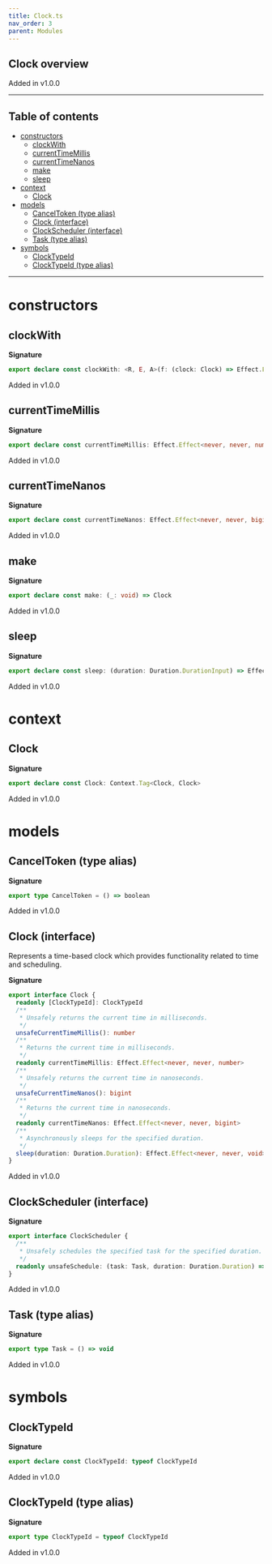 ```yaml
---
title: Clock.ts
nav_order: 3
parent: Modules
---
```


## Clock overview

Added in v1.0.0

---

<h2 class="text-delta">Table of contents</h2>

- [constructors](#constructors)
  - [clockWith](#clockwith)
  - [currentTimeMillis](#currenttimemillis)
  - [currentTimeNanos](#currenttimenanos)
  - [make](#make)
  - [sleep](#sleep)
- [context](#context)
  - [Clock](#clock)
- [models](#models)
  - [CancelToken (type alias)](#canceltoken-type-alias)
  - [Clock (interface)](#clock-interface)
  - [ClockScheduler (interface)](#clockscheduler-interface)
  - [Task (type alias)](#task-type-alias)
- [symbols](#symbols)
  - [ClockTypeId](#clocktypeid)
  - [ClockTypeId (type alias)](#clocktypeid-type-alias)

---

# constructors

## clockWith

**Signature**

```ts
export declare const clockWith: <R, E, A>(f: (clock: Clock) => Effect.Effect<R, E, A>) => Effect.Effect<R, E, A>
```

Added in v1.0.0

## currentTimeMillis

**Signature**

```ts
export declare const currentTimeMillis: Effect.Effect<never, never, number>
```

Added in v1.0.0

## currentTimeNanos

**Signature**

```ts
export declare const currentTimeNanos: Effect.Effect<never, never, bigint>
```

Added in v1.0.0

## make

**Signature**

```ts
export declare const make: (_: void) => Clock
```

Added in v1.0.0

## sleep

**Signature**

```ts
export declare const sleep: (duration: Duration.DurationInput) => Effect.Effect<never, never, void>
```

Added in v1.0.0

# context

## Clock

**Signature**

```ts
export declare const Clock: Context.Tag<Clock, Clock>
```

Added in v1.0.0

# models

## CancelToken (type alias)

**Signature**

```ts
export type CancelToken = () => boolean
```

Added in v1.0.0

## Clock (interface)

Represents a time-based clock which provides functionality related to time
and scheduling.

**Signature**

```ts
export interface Clock {
  readonly [ClockTypeId]: ClockTypeId
  /**
   * Unsafely returns the current time in milliseconds.
   */
  unsafeCurrentTimeMillis(): number
  /**
   * Returns the current time in milliseconds.
   */
  readonly currentTimeMillis: Effect.Effect<never, never, number>
  /**
   * Unsafely returns the current time in nanoseconds.
   */
  unsafeCurrentTimeNanos(): bigint
  /**
   * Returns the current time in nanoseconds.
   */
  readonly currentTimeNanos: Effect.Effect<never, never, bigint>
  /**
   * Asynchronously sleeps for the specified duration.
   */
  sleep(duration: Duration.Duration): Effect.Effect<never, never, void>
}
```

Added in v1.0.0

## ClockScheduler (interface)

**Signature**

```ts
export interface ClockScheduler {
  /**
   * Unsafely schedules the specified task for the specified duration.
   */
  readonly unsafeSchedule: (task: Task, duration: Duration.Duration) => CancelToken
}
```

Added in v1.0.0

## Task (type alias)

**Signature**

```ts
export type Task = () => void
```

Added in v1.0.0

# symbols

## ClockTypeId

**Signature**

```ts
export declare const ClockTypeId: typeof ClockTypeId
```

Added in v1.0.0

## ClockTypeId (type alias)

**Signature**

```ts
export type ClockTypeId = typeof ClockTypeId
```

Added in v1.0.0
